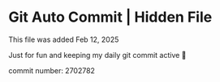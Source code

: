 # Git Auto Commit | Hidden File

This file was added Feb 12, 2025

Just for fun and keeping my daily git commit active 🤪

commit number: 2702782
